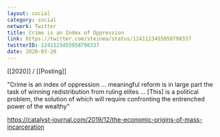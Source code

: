 ```yaml
---
layout: social
category: social
network: Twitter
title: Crime is an Index of Oppression
link: https://twitter.com/steinea/status/1241123455958798337
twitterID: 1241123455958798337
date: 2020-03-20
---
```


[[2020]] / [[Posting]]

"Crime is an index of oppression ... meaningful reform is in large part the task of winning redistribution from ruling elites ... [This] is a political problem, the solution of which will require confronting the entrenched power of the wealthy"

<https://catalyst-journal.com/2019/12/the-economic-origins-of-mass-incarceration>
